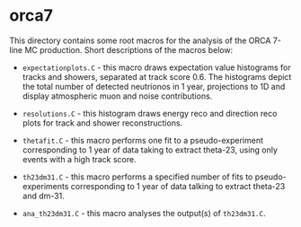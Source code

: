 orca7
======

This directory contains some root macros for the analysis of the ORCA 7-line MC production. Short descriptions of the macros below:

* `expectationplots.C` - this macro draws expectation value histograms for tracks and showers, separated at track score 0.6. The histograms depict the total number of detected neutrionos in 1 year, projections to 1D and display atmospheric muon and noise contributions.

* `resolutions.C` - this histogram draws energy reco and direction reco plots for track and shower reconstructions.

* `thetafit.C` - this macro performs one fit to a pseudo-experiment corresponding to 1 year of data taking to extract theta-23, using only  events with a high track score.

* `th23dm31.C` - this macro performs a specified number of fits to pseudo-experiments corresponding to 1 year of data talking to extract theta-23 and dm-31.

* `ana_th23dm31.C` - this macro analyses the output(s) of `th23dm31.C`.
